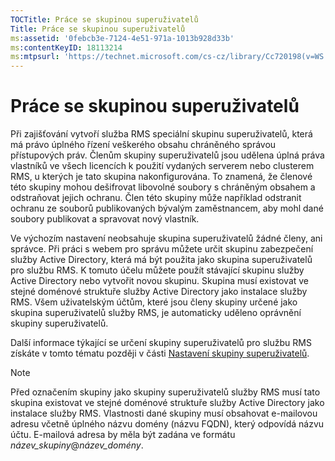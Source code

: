 ```yaml
---
TOCTitle: Práce se skupinou superuživatelů
Title: Práce se skupinou superuživatelů
ms:assetid: '0febcb3e-7124-4e51-971a-1013b928d33b'
ms:contentKeyID: 18113214
ms:mtpsurl: 'https://technet.microsoft.com/cs-cz/library/Cc720198(v=WS.10)'
---
```


Práce se skupinou superuživatelů
================================

Při zajišťování vytvoří služba RMS speciální skupinu superuživatelů, která má právo úplného řízení veškerého obsahu chráněného správou přístupových práv. Členům skupiny superuživatelů jsou udělena úplná práva vlastníků ve všech licencích k použití vydaných serverem nebo clusterem RMS, u kterých je tato skupina nakonfigurována. To znamená, že členové této skupiny mohou dešifrovat libovolné soubory s chráněným obsahem a odstraňovat jejich ochranu. Člen této skupiny může například odstranit ochranu ze souborů publikovaných bývalým zaměstnancem, aby mohl dané soubory publikovat a spravovat nový vlastník.

Ve výchozím nastavení neobsahuje skupina superuživatelů žádné členy, ani správce. Při práci s webem pro správu můžete určit skupinu zabezpečení služby Active Directory, která má být použita jako skupina superuživatelů pro službu RMS. K tomuto účelu můžete použít stávající skupinu služby Active Directory nebo vytvořit novou skupinu. Skupina musí existovat ve stejné doménové struktuře služby Active Directory jako instalace služby RMS. Všem uživatelským účtům, které jsou členy skupiny určené jako skupina superuživatelů služby RMS, je automaticky uděleno oprávnění skupiny superuživatelů.

Další informace týkající se určení skupiny superuživatelů pro službu RMS získáte v tomto tématu později v části [Nastavení skupiny superuživatelů](https://technet.microsoft.com/f2ef847e-2824-471f-9079-5c343094aba8).

> [!NOTE]
> Před označením skupiny jako skupiny superuživatelů služby RMS musí tato skupina existovat ve stejné doménové struktuře služby Active Directory jako instalace služby RMS. Vlastnosti dané skupiny musí obsahovat e-mailovou adresu včetně úplného názvu domény (názvu FQDN), který odpovídá názvu účtu. E-mailová adresa by měla být zadána ve formátu *název\_skupiny*@*název\_domény*. 
